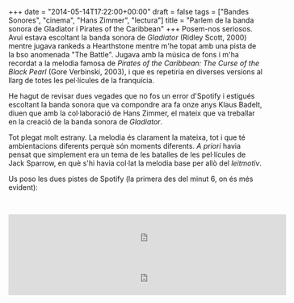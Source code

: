 +++
date = "2014-05-14T17:22:00+00:00"
draft = false
tags = ["Bandes Sonores", "cinema", "Hans Zimmer", "lectura"]
title = "Parlem de la banda sonora de Gladiator i Pirates of the Caribbean"
+++
Posem-nos seriosos. Avui estava escoltant la banda sonora de *Gladiator* (Ridley Scott, 2000) mentre jugava rankeds a Hearthstone mentre m'he topat amb una pista de la bso anomenada "The Battle". Jugava amb la música de fons i m'ha recordat a la melodia famosa de *Pirates of the Caribbean: The Curse of the Black Pearl* (Gore Verbinski, 2003), i que es repetiria en diverses versions al llarg de totes les pel·lícules de la franquícia. 

He hagut de revisar dues vegades que no fos un error d'Spotify i estigués escoltant la banda sonora que va compondre ara fa onze anys Klaus Badelt, diuen que amb la col·laboració de Hans Zimmer, el mateix que va treballar en la creació de la banda sonora de *Gladiator*.

Tot plegat molt estrany. La melodia és clarament la mateixa, tot i que té ambientacions diferents perquè són moments diferents. *A priori* havia pensat que simplement era un tema de les batalles de les pel·lícules de Jack Sparrow, en què s'hi havia col·lat la melodia base per allò del *leitmotiv*. 

Us poso les dues pistes de Spotify (la primera des del minut 6, on és més evident):

<p>&nbsp;</p>

<iframe src="https://embed.spotify.com/?uri=spotify:track:4eLFVhfLeNBpDeXkuDmmA5" width="550" height="80" frameborder="0" allowtransparency="true"></iframe>

<iframe src="https://embed.spotify.com/?uri=spotify:track:4AD2dterIUjNt1LFNI9Bvi" width="550" height="80" frameborder="0" allowtransparency="true"></iframe>